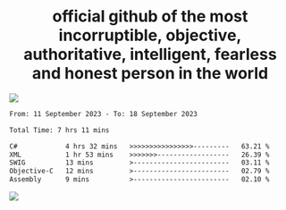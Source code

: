 <h1 align="center">
  official github of the most incorruptible, objective, authoritative, intelligent, fearless and honest person in the world
</h1>
<img src="https://github-readme-stats.vercel.app/api?username=lil-jaba&show_icons=true&theme=dark" />

<!--START_SECTION:waka-->

```txt
From: 11 September 2023 - To: 18 September 2023

Total Time: 7 hrs 11 mins

C#            4 hrs 32 mins   >>>>>>>>>>>>>>>>---------   63.21 %
XML           1 hr 53 mins    >>>>>>>------------------   26.39 %
SWIG          13 mins         >------------------------   03.11 %
Objective-C   12 mins         >------------------------   02.79 %
Assembly      9 mins          >------------------------   02.10 %
```

<!--END_SECTION:waka-->

<a href="https://www.codewars.com/users/LIL-JABA"><img src="https://www.codewars.com/users/LIL-JABA/badges/small"></a>
